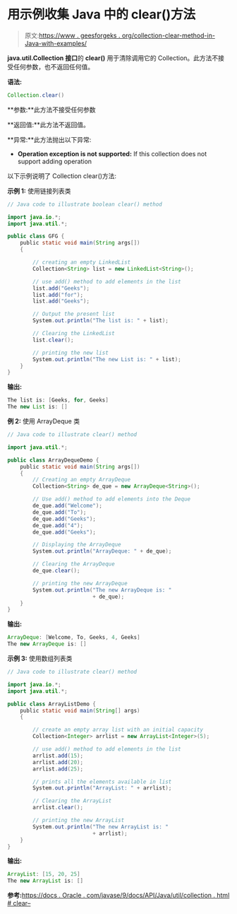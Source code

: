 # 用示例收集 Java 中的 clear()方法

> 原文:[https://www . geesforgeks . org/collection-clear-method-in-Java-with-examples/](https://www.geeksforgeeks.org/collection-clear-method-in-java-with-examples/)

**java.util.Collection 接口**的 **clear()** 用于清除调用它的 Collection。此方法不接受任何参数，也不返回任何值。

**语法:**

```java
Collection.clear()

```

**参数:**此方法不接受任何参数

**返回值:**此方法不返回值。

**异常:**此方法抛出以下异常:

*   **Operation exception is not supported:** If this collection does not support adding operation

以下示例说明了 Collection clear()方法:

**示例 1:** 使用链接列表类

```java
// Java code to illustrate boolean clear() method

import java.io.*;
import java.util.*;

public class GFG {
    public static void main(String args[])
    {

        // creating an empty LinkedList
        Collection<String> list = new LinkedList<String>();

        // use add() method to add elements in the list
        list.add("Geeks");
        list.add("for");
        list.add("Geeks");

        // Output the present list
        System.out.println("The list is: " + list);

        // Clearing the LinkedList
        list.clear();

        // printing the new list
        System.out.println("The new List is: " + list);
    }
}
```

**输出:**

```java
The list is: [Geeks, for, Geeks]
The new List is: []

```

**例 2:** 使用 ArrayDeque 类

```java
// Java code to illustrate clear() method

import java.util.*;

public class ArrayDequeDemo {
    public static void main(String args[])
    {
        // Creating an empty ArrayDeque
        Collection<String> de_que = new ArrayDeque<String>();

        // Use add() method to add elements into the Deque
        de_que.add("Welcome");
        de_que.add("To");
        de_que.add("Geeks");
        de_que.add("4");
        de_que.add("Geeks");

        // Displaying the ArrayDeque
        System.out.println("ArrayDeque: " + de_que);

        // Clearing the ArrayDeque
        de_que.clear();

        // printing the new ArrayDeque
        System.out.println("The new ArrayDeque is: "
                           + de_que);
    }
}
```

**输出:**

```java
ArrayDeque: [Welcome, To, Geeks, 4, Geeks]
The new ArrayDeque is: []

```

**示例 3:** 使用数组列表类

```java
// Java code to illustrate clear() method

import java.io.*;
import java.util.*;

public class ArrayListDemo {
    public static void main(String[] args)
    {

        // create an empty array list with an initial capacity
        Collection<Integer> arrlist = new ArrayList<Integer>(5);

        // use add() method to add elements in the list
        arrlist.add(15);
        arrlist.add(20);
        arrlist.add(25);

        // prints all the elements available in list
        System.out.println("ArrayList: " + arrlist);

        // Clearing the ArrayList
        arrlist.clear();

        // printing the new ArrayList
        System.out.println("The new ArrayList is: "
                           + arrlist);
    }
}
```

**输出:**

```java
ArrayList: [15, 20, 25]
The new ArrayList is: []

```

**参考:**[https://docs . Oracle . com/javase/9/docs/API/Java/util/collection . html # clear–](https://docs.oracle.com/javase/9/docs/api/java/util/Collection.html#clear--)